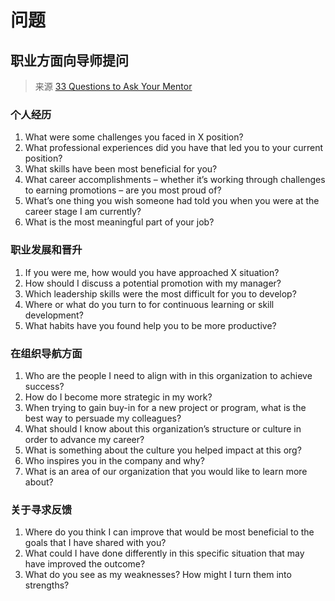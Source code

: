 # 问题
## 职业方面向导师提问
> 来源 [33 Questions to Ask Your Mentor](https://chronus.com/blog/questions-to-ask-your-mentor)
### 个人经历
1. What were some challenges you faced in X position?
2. What professional experiences did you have that led you to your current position?
3. What skills have been most beneficial for you?
4. What career accomplishments – whether it’s working through challenges to earning promotions – are you most proud of?
5. What’s one thing you wish someone had told you when you were at the career stage I am currently?
6. What is the most meaningful part of your job?

### 职业发展和晋升
1. If you were me, how would you have approached X situation?
2. How should I discuss a potential promotion with my manager?
3. Which leadership skills were the most difficult for you to develop?
4. Where or what do you turn to for continuous learning or skill development?
5. What habits have you found help you to be more productive?

### 在组织导航方面
1. Who are the people I need to align with in this organization to achieve success?
2. How do I become more strategic in my work?
3. When trying to gain buy-in for a new project or program, what is the best way to persuade my colleagues?
4. What should I know about this organization’s structure or culture in order to advance my career?
5. What is something about the culture you helped impact at this org?
6. Who inspires you in the company and why?
7. What is an area of our organization that you would like to learn more about?

### 关于寻求反馈
1. Where do you think I can improve that would be most beneficial to the goals that I have shared with you?
2. What could I have done differently in this specific situation that may have improved the outcome?
3. What do you see as my weaknesses? How might I turn them into strengths?